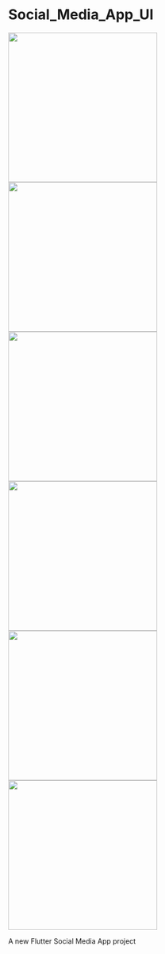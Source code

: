 # Social_Media_App_UI

<img src="https://user-images.githubusercontent.com/73152930/100853790-2c78cc00-34ae-11eb-9fef-fea088088282.png" width="300">
<img src="https://user-images.githubusercontent.com/73152930/100853961-62b64b80-34ae-11eb-9b78-ca3b3c754fde.png" width="300">
<img src="https://user-images.githubusercontent.com/73152930/100853983-6944c300-34ae-11eb-95da-7c7bf3f66a85.png" width="300">
<img src="https://user-images.githubusercontent.com/73152930/100854096-8f6a6300-34ae-11eb-9055-8e8649d918ef.png" width="300">
<img src="https://user-images.githubusercontent.com/73152930/100854111-95f8da80-34ae-11eb-9a0c-e73b37b0e616.png" width="300">
<img src="" width="300">


A new Flutter Social Media App project 

